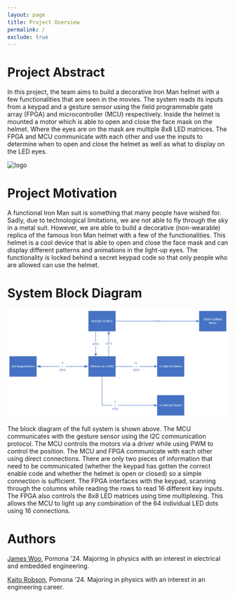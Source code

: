 ```yaml
---
layout: page
title: Project Overview
permalink: /
exclude: true
---
```


# Project Abstract
In this project, the team aims to build a decorative Iron Man helmet with a few functionalities that are seen in the movies. The system reads its inputs from a keypad and a gesture sensor using the field programmable gate array (FPGA) and microcontroller (MCU) respectively. Inside the helmet is mounted a motor which is able to open and close the face mask on the helmet. Where the eyes are on the mask are multiple 8x8 LED matrices. The FPGA and MCU communicate with each other and use the inputs to determine when to open and close the helmet as well as what to display on the LED eyes. 


<div style="text-align: left">
  <img src="./assets/img/Logo.png" alt="logo" width="100" />
</div>


# Project Motivation
A functional Iron Man suit is something that many people have wished for. Sadly, due to technological limitations, we are not able to fly through the sky in a metal suit. However, we are able to build a decorative (non-wearable) replica of the famous Iron Man helmet with a few of the functionalities. This helmet is a cool device that is able to open and close the face mask and can display different patterns and animations in the light-up eyes. The functionality is locked behind a secret keypad code so that only people who are allowed can use the helmet.



# System Block Diagram
<div style="text-align: left">
  <img src="./assets/schematics/FinalProjectFullBlockDiagram.png" alt="Full Block Diagram" />
</div>

The block diagram of the full system is shown above. The MCU communicates with the gesture sensor using the I2C communication protocol. The MCU controls the motors via a driver while using PWM to control the position. The MCU and FPGA communicate with each other using direct connections. There are only two pieces of information that need to be communicated (whether the keypad has gotten the correct enable code and whether the helmet is open or closed) so a simple connection is sufficient. The FPGA interfaces with the keypad, scanning through the columns while reading the rows to read 16 different key inputs. The FPGA also controls the 8x8 LED matrices using time multiplexing. This allows the MCU to light up any combination of the 64 individual LED dots using 16 connections.


# Authors


[James Woo](https://www.linkedin.com/in/james-m-woo/), Pomona '24. Majoring in physics with an interest in electrical and embedded engineering.


[Kaito Robson](https://www.linkedin.com/in/kaitorobson/), Pomona '24. Majoring in physics with an interest in an engineering career.






